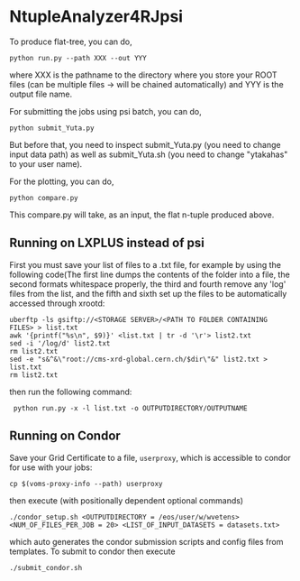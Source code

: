 # NtupleAnalyzer4RJpsi

To produce flat-tree, you can do, 

``python run.py --path XXX --out YYY``

where XXX is the pathname to the directory where you store your ROOT files (can be multiple files -> will be chained automatically) and YYY is the output file name. 

For submitting the jobs using psi batch, you can do, 

``python submit_Yuta.py``

But before that, you need to inspect submit_Yuta.py (you need to change input data path) as well as submit_Yuta.sh (you need to change "ytakahas" to your user name).


For the plotting, you can do,

``python compare.py``

This compare.py will take, as an input, the flat n-tuple produced above. 

Running on LXPLUS instead of psi
--------------------------------

First you must save your list of files to a .txt file, for example by using the following code(The first line dumps the contents of the folder into a file, the second formats whitespace properly, the third and fourth remove any 'log' files from the list, and the fifth and sixth set up the files to be automatically accessed through xrootd:

```
uberftp -ls gsiftp://<STORAGE SERVER>/<PATH TO FOLDER CONTAINING FILES> > list.txt
awk '{printf("%s\n", $9)}' <list.txt | tr -d '\r'> list2.txt
sed -i '/log/d' list2.txt
rm list2.txt
sed -e "s&^&\"root://cms-xrd-global.cern.ch/$dir\"&" list2.txt > list.txt
rm list2.txt
```

then run the following command:

`` python run.py -x -l list.txt -o OUTPUTDIRECTORY/OUTPUTNAME``


Running on Condor
-----------------

Save your Grid Certificate to a file, ``userproxy``, which is accessible to condor for use with your jobs:

``cp $(voms-proxy-info --path) userproxy``

then execute (with positionally dependent optional commands)

``./condor_setup.sh <OUTPUTDIRECTORY = /eos/user/w/wvetens> <NUM_OF_FILES_PER_JOB = 20> <LIST_OF_INPUT_DATASETS = datasets.txt>`` 

which auto generates the condor submission scripts and config files from templates. To submit to condor then execute

``./submit_condor.sh``
